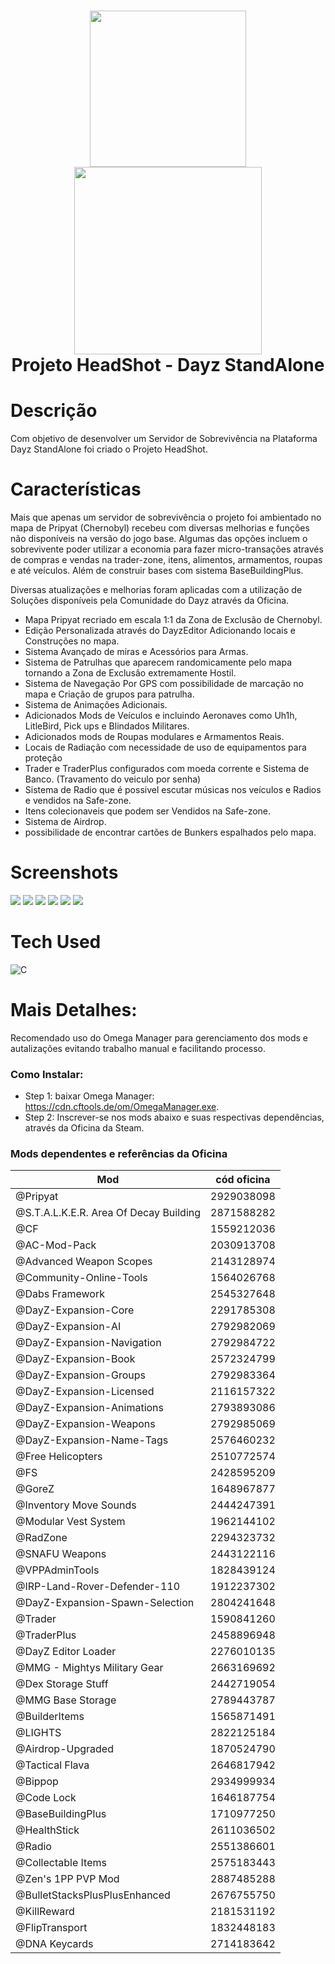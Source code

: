 <div align="center">
      <h1> <img src="https://i.imgur.com/TbjfGoQ.png" width="250px"> <br/> <img src="https://upload.wikimedia.org/wikipedia/sr/thumb/e/ec/Chernobyl_logo.png/800px-Chernobyl_logo.png?20190601184330" width="300px"> <br/>Projeto HeadShot - Dayz StandAlone</h1>
     </div>


# Descrição
Com objetivo de desenvolver um Servidor de Sobrevivência na Plataforma Dayz StandAlone foi criado o Projeto HeadShot.

# Características
Mais que apenas um servidor de sobrevivência o projeto foi ambientado no mapa de Pripyat (Chernobyl) recebeu com diversas melhorias e funções não disponíveis na versão do jogo base. Algumas das opções incluem o sobrevivente poder utilizar a economia para fazer micro-transações através de compras e vendas na trader-zone, itens, alimentos, armamentos, roupas e até veículos. Além de construir bases com sistema BaseBuildingPlus.  

Diversas atualizações e melhorias foram aplicadas com a utilização de Soluções disponíveis pela Comunidade do Dayz através da Oficina.

- Mapa Pripyat recriado em escala 1:1 da Zona de Exclusão de Chernobyl.
- Edição Personalizada através do DayzEditor Adicionando locais e Construções no mapa.
- Sistema Avançado de miras e Acessórios para Armas.
- Sistema de Patrulhas que aparecem randomicamente pelo mapa tornando a Zona de Exclusâo extremamente Hostil.
- Sistema de Navegação Por GPS com possibilidade de marcação no mapa e Criação de grupos para patrulha.
- Sistema de Animações Adicionais.
- Adicionados Mods de Veículos e incluindo Aeronaves como Uh1h, LitleBird, Pick ups e Blindados Militares.
- Adicionados mods de Roupas modulares e Armamentos Reais.
- Locais de Radiação com necessidade de uso de equipamentos para proteção
- Trader e TraderPlus configurados com moeda corrente e Sistema de Banco. (Travamento do veiculo por senha)
- Sistema de Radio que é possivel escutar músicas nos veículos e Radios e vendidos na Safe-zone.
- Itens colecionaveis que podem ser Vendidos na Safe-zone.
- Sistema de Airdrop.
- possibilidade de encontrar cartões de Bunkers espalhados pelo mapa.


# Screenshots
 <img src= "https://i.imgur.com/2eFzPMq.png"> <img src= "https://i.imgur.com/SAY2wMi.jpeg">
 <img src="https://images-ext-1.discordapp.net/external/kRDevZkMNGeLGz1-GM7-r1XfkAXue2QxPYVQ1olgQ10/https/i.imgur.com/I11dRNl.png?width=871&height=569"> <img src="https://images-ext-2.discordapp.net/external/auNfVj-qip9KqJU_FsKOCpbJmBrm86IeU6SetWblBjk/https/i.imgur.com/eAWWazg.png"> <img src="https://images-ext-1.discordapp.net/external/PQQD9d7eBhSTLv8bcVw0xbAqKoA7a6ze0b_FZL9rW0Y/https/i.imgur.com/V0ersvr.jpg?width=871&height=490"> <img src="https://images-ext-1.discordapp.net/external/SRp8JdmXzghIHEPjfEZ1RaqX8qpteoSdj4o4Ljb3wHc/https/i.imgur.com/zRrQ5Vw.jpg?width=871&height=490">
# Tech Used
 ![C](https://img.shields.io/badge/c-%2300599C.svg?style=for-the-badge&logo=c&logoColor=white)
      


      
# Mais Detalhes:
Recomendado uso do Omega Manager para gerenciamento dos mods e autalizações evitando trabalho manual e facilitando processo. 

### Como Instalar:
- Step 1: baixar Omega Manager: https://cdn.cftools.de/om/OmegaManager.exe.
- Step 2: Inscrever-se nos mods abaixo e suas respectivas dependências, através da Oficina da Steam.

### Mods dependentes e referências da Oficina
| Mod | cód oficina |
| ----------- | ----------- |
| @Pripyat | 2929038098 |
| @S.T.A.L.K.E.R. Area Of Decay Building | 2871588282 |
| @CF | 1559212036 |
| @AC-Mod-Pack | 2030913708 |
| @Advanced Weapon Scopes | 2143128974 |
| @Community-Online-Tools | 1564026768 |
| @Dabs Framework | 2545327648 |
| @DayZ-Expansion-Core | 2291785308 |
| @DayZ-Expansion-AI | 2792982069 |
| @DayZ-Expansion-Navigation | 2792984722 |
| @DayZ-Expansion-Book | 2572324799 |
| @DayZ-Expansion-Groups | 2792983364 |
| @DayZ-Expansion-Licensed | 2116157322 |
| @DayZ-Expansion-Animations | 2793893086 |
| @DayZ-Expansion-Weapons | 2792985069 |
| @DayZ-Expansion-Name-Tags | 2576460232 |
| @Free Helicopters | 2510772574 |
| @FS | 2428595209 |
| @GoreZ | 1648967877 |
| @Inventory Move Sounds | 2444247391 |
| @Modular Vest System | 1962144102 |  
| @RadZone | 2294323732 |
| @SNAFU Weapons | 2443122116 |
| @VPPAdminTools | 1828439124 |
| @IRP-Land-Rover-Defender-110 | 1912237302 |
| @DayZ-Expansion-Spawn-Selection | 2804241648 |
| @Trader | 1590841260 |
| @TraderPlus | 2458896948 |
| @DayZ Editor Loader | 2276010135 |
| @MMG - Mightys Military Gear | 2663169692 |
| @Dex Storage Stuff | 2442719054 |
| @MMG Base Storage | 2789443787 |
| @BuilderItems | 1565871491 |
| @LIGHTS | 2822125184 |
| @Airdrop-Upgraded | 1870524790 |
| @Tactical Flava | 2646817942 |
| @Bippop | 2934999934 |
| @Code Lock | 1646187754 |
| @BaseBuildingPlus | 1710977250 |
| @HealthStick | 2611036502 |
| @Radio | 2551386601 |
| @Collectable Items | 2575183443 |
| @Zen's 1PP PVP Mod | 2887485288 |
| @BulletStacksPlusPlusEnhanced | 2676755750 |
| @KillReward | 2181531192 |
| @FlipTransport | 1832448183 |
| @DNA Keycards | 2714183642 |






